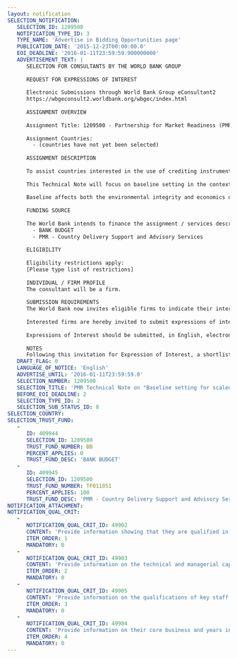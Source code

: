 ```yaml
---
layout: notification
SELECTION_NOTIFICATION: 
   SELECTION_ID: 1209500
   NOTIFICATION_TYPE_ID: 3
   TYPE_NAME: 'Advertise in Bidding Opportunities page'
   PUBLICATION_DATE: '2015-12-23T00:00:00.0'
   EOI_DEADLINE: '2016-01-11T23:59:59.900000000'
   ADVERTISEMENT_TEXT: |
      SELECTION FOR CONSULTANTS BY THE WORLD BANK GROUP
      
      REQUEST FOR EXPRESSIONS OF INTEREST
      
      Electronic Submissions through World Bank Group eConsultant2
      https://wbgeconsult2.worldbank.org/wbgec/index.html
      
      ASSIGNMENT OVERVIEW
      
      Assignment Title: 1209500 - Partnership for Market Readiness (PMR) Technical Note on "Baseline setting for scaled-up crediting programs in the context of broader policy development, including the (i)NDCs
      
      Assignment Countries:
        - (countries have not yet been selected)
      
      ASSIGNMENT DESCRIPTION
      
      To assist countries interested in the use of crediting instruments, the PMR will develop a Crediting Guidance to explore practical guiding principles for the main design and implementation elements of scaled-up crediting. The Guidance will be developed in a phased approach incorporating the findings from a number of Technical Notes. 
      
      This Technical Note will focus on baseline setting in the context of broader policy development, including the (i)NDCs.
      
      Baseline affects both the environmental integrity and economics of the crediting programs, now placed in a context of increased ambition of domestic policies, reflected in the (i)NDCs. The objective of the note will be to provide an overview of the emerging approaches to the setting of aggregate baselines in a context of broader energy and climate policies, consistent with national and sectoral approaches, facilitating demonstration of expected contribution of crediting programs to the implementation of (i)NDCs and avoiding double counting.
      
      FUNDING SOURCE
      
      The World Bank intends to finance the assignment / services described below under the following trust fund(s):
        - BANK BUDGET
        - PMR - Country Delivery Support and Advisory Services
      
      ELIGIBILITY
      
      Eligibility restrictions apply:
      [Please type list of restrictions]
      
      INDIVIDUAL / FIRM PROFILE
      The consultant will be a firm. 
      
      SUBMISSION REQUIREMENTS
      The World Bank now invites eligible firms to indicate their interest in providing the services.  Interested firms must provide information indicating that they are qualified to perform the services (brochures, description of similar assignments, experience in similar conditions, availability of appropriate skills among staff, etc. for firms; CV and cover letter for individuals).  Please note that the total size of all attachments should be less than 5MB.  Consultants may associate to enhance their qualifications.
      
      Interested firms are hereby invited to submit expressions of interest.
      
      Expressions of Interest should be submitted, in English, electronically through World Bank Group eTendering (https://wbgeconsult2.worldbank.org/wbgec/index.html)
      
      NOTES
      Following this invitation for Expression of Interest, a shortlist of qualified firms will be formally invited to submit proposals.  Shortlisting and selection will be subject to the availability of funding.
   DRAFT_FLAG: 0
   LANGUAGE_OF_NOTICE: 'English'
   ADVERTISE_UNTIL: '2016-01-11T23:59:59.0'
   SELECTION_NUMBER: 1209500
   SELECTION_TITLE: 'PMR Technical Note on "Baseline setting for scaled-up crediting programs in the context of broader policy development, including the (i)NDCs'
   BEFORE_EOI_DEADLINE: 2
   SELECTION_TYPE_ID: 2
   SELECTION_SUB_STATUS_ID: 8
SELECTION_COUNTRY: 
SELECTION_TRUST_FUND: 
   - 
      ID: 409944
      SELECTION_ID: 1209500
      TRUST_FUND_NUMBER: BB
      PERCENT_APPLIES: 0
      TRUST_FUND_DESC: 'BANK BUDGET'
   - 
      ID: 409945
      SELECTION_ID: 1209500
      TRUST_FUND_NUMBER: TF011051
      PERCENT_APPLIES: 100
      TRUST_FUND_DESC: 'PMR - Country Delivery Support and Advisory Services'
NOTIFICATION_ATTACHMENT: 
NOTIFICATION_QUAL_CRIT: 
   - 
      NOTIFICATION_QUAL_CRIT_ID: 49902
      CONTENT: 'Provide information showing that they are qualified in the field of the assignment.'
      ITEM_ORDER: 1
      MANDATORY: 0
   - 
      NOTIFICATION_QUAL_CRIT_ID: 49903
      CONTENT: 'Provide information on the technical and managerial capabilities of the firm.'
      ITEM_ORDER: 2
      MANDATORY: 0
   - 
      NOTIFICATION_QUAL_CRIT_ID: 49905
      CONTENT: 'Provide information on the qualifications of key staff.'
      ITEM_ORDER: 3
      MANDATORY: 0
   - 
      NOTIFICATION_QUAL_CRIT_ID: 49904
      CONTENT: 'Provide information on their core business and years in business.'
      ITEM_ORDER: 4
      MANDATORY: 0
---
```


